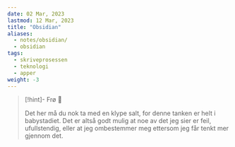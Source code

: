 ```yaml
---
date: 02 Mar, 2023
lastmod: 12 Mar, 2023
title: "Obsidian"
aliases:
  - notes/obsidian/
  - obsidian
tags:
  - skriveprosessen
  - teknologi
  - apper
weight: -3
---
```

> [!hint]- Frø  🌱
>
> Det her må du nok ta med en klype salt, for denne tanken er helt i babystadiet. Det er altså godt mulig at noe av det jeg sier er feil, ufullstendig, eller at jeg ombestemmer meg ettersom jeg får tenkt mer gjennom det.

